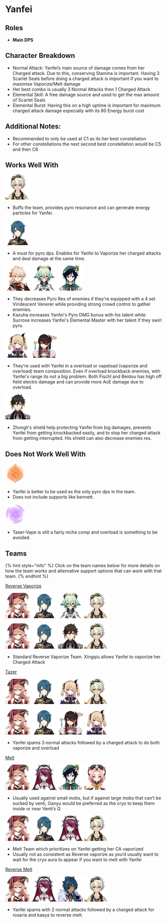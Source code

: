 # Yanfei

## Roles

* **Main DPS**

## Character Breakdown

* Normal Attack: Yanfei’s main source of damage comes from her Charged attack. Due to this, conserving Stamina is important. Having 3 Scarlet Seals before doing a charged attack is important if you want to maximise Vaporize/Melt damage
* Her best combo is usually 3 Normal Attacks then 1 Charged Attack
* Elemental Skill: A free damage source and used to get the max amount of Scarlet Seals
* Elemental Burst: Having this on a high uptime is important for maximum charged attack damage especially with its 80 Energy burst cost

## Additional Notes:

* Recommended to only be used at C1 as its her best constellation
* For other constellations the next second best constellation would be C5 and then C6

## Works Well With

![](../../.gitbook/assets/ui_avataricon_bennett.png) 

* Buffs the team, provides pyro resonance and can generate energy particles for Yanfei.

![](../../.gitbook/assets/ui_avataricon_xingqiu.png) 

* A must for pyro dps. Enables for Yanfei to Vaporize her charged attacks and deal damage at the same time.

![](../../.gitbook/assets/ui_avataricon_kazuha.png) ![](../../.gitbook/assets/ui_avataricon_sucrose.png) ![](../../.gitbook/assets/ui_avataricon_venti.png) 

* They decreases Pyro Res of enemies if they're equipped with a 4 set Viridescent Venerer while providing strong crowd control to gather enemies.
* Kazuha increases Yanfei's Pyro DMG bonus with his talent while Sucrose increases Yanfei's Elemental Master with her talent if they swirl pyro.

![](../../.gitbook/assets/ui_avataricon_fischl.png) ![](../../.gitbook/assets/ui_avataricon_beidou.png) 

* They're used with Yanfei in a overload or vapeload \(vaporize and  overload\) team composition. Even if overload knockback enemies, with Yanfei's range its not a big problem. Both Fischl and Beidou has high off field electro damage and can provide more AoE damage due to overload.

![](../../.gitbook/assets/ui_avataricon_zhongli.png) 

* Zhongli's shield help protecting Yanfei from big damages, prevents Yanfei from getting knockbacked easily, and to stop her charged attack from getting interrupted. His shield can also decrease enemies res.

## Does Not Work Well With

![](../../.gitbook/assets/element_pyro.webp) 

* Yanfei is better to be used as the only pyro dps in the team.
* Does not include supports like bennett.

![](../../.gitbook/assets/element_electro.webp) 

* Taser-Vape is still a fairly niche comp and overload is something to be avoided.

## Teams

{% hint style="info" %}
Click on the team names below for more details on how the team works and alternative support options that can work with that team.
{% endhint %}

[Reverse Vaporize](../../teams/reverse-vaporize.md)

![](../../.gitbook/assets/ui_avataricon_yanfei.png) ![](../../.gitbook/assets/ui_avataricon_xingqiu.png) ![](../../.gitbook/assets/ui_avataricon_sucrose.png) ![](../../.gitbook/assets/ui_avataricon_bennett.png) 

![](../../.gitbook/assets/ui_avataricon_yanfei.png) ![](../../.gitbook/assets/ui_avataricon_xingqiu.png) ![](../../.gitbook/assets/ui_avataricon_zhongli.png) ![](../../.gitbook/assets/ui_avataricon_bennett.png) 

* Standard Reverse Vaporize Team. Xingqiu allows Yanfei to vaporize her Charged Attack

[Tazer]()

![](../../.gitbook/assets/ui_avataricon_yanfei.png) ![](../../.gitbook/assets/ui_avataricon_xingqiu.png) ![](../../.gitbook/assets/ui_avataricon_fischl.png) ![](../../.gitbook/assets/ui_avataricon_bennett.png) 

![](../../.gitbook/assets/ui_avataricon_yanfei.png) ![](../../.gitbook/assets/ui_avataricon_xingqiu.png) ![](../../.gitbook/assets/ui_avataricon_beidou.png) ![](../../.gitbook/assets/ui_avataricon_fischl.png) 

* Yanfei spams 3 normal attacks followed by a charged attack to do both vaporize and overload

[Melt](../../teams/melt.md) 

![](../../.gitbook/assets/ui_avataricon_yanfei.png) ![](../../.gitbook/assets/ui_avataricon_rosaria.png) ![](../../.gitbook/assets/ui_avataricon_venti.png) ![](../../.gitbook/assets/ui_avataricon_diona.png) 

* Usually used against small mobs, but if against large mobs that can’t be sucked by venti, Ganyu would be preferred as the cryo to keep them inside or near Venti’s Q

![](../../.gitbook/assets/ui_avataricon_yanfei.png) ![](../../.gitbook/assets/ui_avataricon_xingqiu.png) ![](../../.gitbook/assets/ui_avataricon_rosaria.png) ![](../../.gitbook/assets/ui_avataricon_bennett.png) 

* Melt Team which prioritizes on Yanfei getting her CA vaporized
* Usually not as consistent as Reverse vaporize as you’d usually want to wait for the cryo aura to appear if you want to melt with Yanfei

[Reverse Melt](../../teams/reverse-melt.md)

![](../../.gitbook/assets/ui_avataricon_yanfei.png) ![](../../.gitbook/assets/ui_avataricon_rosaria.png) ![](../../.gitbook/assets/ui_avataricon_kaeya.png) ![](../../.gitbook/assets/ui_avataricon_bennett.png) 

* Yanfei spams with 2 normal attacks followed by a charged attack for rosaria and kaeya to reverse melt.  

